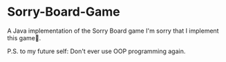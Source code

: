 # Sorry-Board-Game

A Java implementation of the Sorry Board game
I'm sorry that I implement this game🥲.


P.S. to my future self: Don't ever use OOP programming again.
